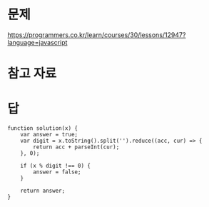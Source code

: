 # 문제
https://programmers.co.kr/learn/courses/30/lessons/12947?language=javascript

# 참고 자료

# 답
    function solution(x) {
        var answer = true;
        var digit = x.toString().split('').reduce((acc, cur) => {
            return acc + parseInt(cur);
        }, 0);

        if (x % digit !== 0) {
            answer = false;
        }

        return answer;
    }
